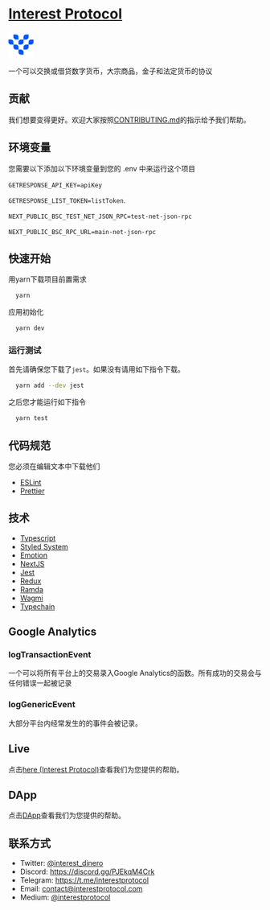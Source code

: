 # [Interest Protocol](https://www.interestprotocol.com/)

 <p> <img width="50px"height="50px" src="./public/logo.png" /></p> 一个可以交换或借贷数字货币，大宗商品，金子和法定货币的协议 

## 贡献

我们想要变得更好。欢迎大家按照[CONTRIBUTING.md](./CONTRIBUTING.md)的指示给予我们帮助。


## 环境变量

您需要以下添加以下环境变量到您的 .env 中来运行这个项目

`GETRESPONSE_API_KEY=apiKey`

`GETRESPONSE_LIST_TOKEN=listToken`.

`NEXT_PUBLIC_BSC_TEST_NET_JSON_RPC=test-net-json-rpc`

`NEXT_PUBLIC_BSC_RPC_URL=main-net-json-rpc`

## 快速开始

用yarn下载项目前置需求

```bash
  yarn
```

应用初始化

```bash
  yarn dev
```

### 运行测试

首先请确保您下载了`jest`。如果没有请用如下指令下载。

```bash
  yarn add --dev jest
```

之后您才能运行如下指令

```bash
  yarn test
```

## 代码规范

您必须在编辑文本中下载他们

- [ESLint](https://marketplace.visualstudio.com/items?itemName=dbaeumer.vscode-eslint)
- [Prettier](https://marketplace.visualstudio.com/items?itemName=esbenp.prettier-vscode)

## 技术

- [Typescript](https://typescriptlang.org)
- [Styled System](https://styled-system.com)
- [Emotion](https://emotion.sh/docs/introduction)
- [NextJS](https://nextjs.org/docs/getting-started)
- [Jest](https://jestjs.io)
- [Redux](https://redux.js.org/)
- [Ramda](https://ramdajs.com/)
- [Wagmi](https://wagmi.sh/)
- [Typechain](https://wagmi.sh/)

## Google Analytics

### logTransactionEvent

一个可以将所有平台上的交易录入Google Analytics的函数。所有成功的交易会与任何错误一起被记录

### logGenericEvent

大部分平台内经常发生的的事件会被记录。

## Live

点击[here (Interest Protocol)](https://www.interestprotocol.com/)查看我们为您提供的帮助。

## DApp

点击[DApp](https://www.interestprotocol.com/dapp/dex)查看我们为您提供的帮助。

## 联系方式

- Twitter: [@interest_dinero](https://twitter.com/interest_dinero)
- Discord: https://discord.gg/PJEkqM4Crk
- Telegram: https://t.me/interestprotocol
- Email: [contact@interestprotocol.com](mailto:contact@interestprotocol.com)
- Medium: [@interestprotocol](https://medium.com/@interestprotocol)
